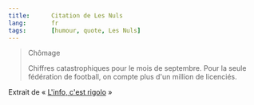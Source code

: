 ```yaml
---
title:      Citation de Les Nuls
lang:       fr
tags:       [humour, quote, Les Nuls]
---
```


> Chômage
>
> Chiffres catastrophiques pour le mois de septembre. Pour la seule fédération de football, on compte plus d'un million de licenciés.


Extrait de « [L'info, c'est rigolo](http://www.amazon.fr/exec/obidos/ASIN/2020200090/phpheaven-21) »
